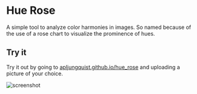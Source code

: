 # Hue Rose

A simple tool to analyze color harmonies in images.
So named because of the use of a rose chart to visualize the prominence of hues.


## Try it
Try it out by going to [apljungquist.github.io/hue_rose](https://apljungquist.github.io/hue_rose/) and uploading a picture of your choice.

![screenshot](docs/apljungquist.github.io_hue_rose_.png)
